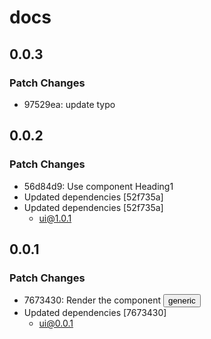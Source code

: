 # docs

## 0.0.3

### Patch Changes

- 97529ea: update typo

## 0.0.2

### Patch Changes

- 56d84d9: Use component Heading1
- Updated dependencies [52f735a]
- Updated dependencies [52f735a]
  - ui@1.0.1

## 0.0.1

### Patch Changes

- 7673430: Render the component <Button /> generic
- Updated dependencies [7673430]
  - ui@0.0.1
